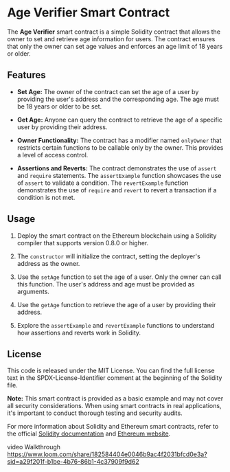 # Age Verifier Smart Contract

The **Age Verifier** smart contract is a simple Solidity contract that allows the owner to set and retrieve age information for users. The contract ensures that only the owner can set age values and enforces an age limit of 18 years or older.

## Features

- **Set Age:** The owner of the contract can set the age of a user by providing the user's address and the corresponding age. The age must be 18 years or older to be set.

- **Get Age:** Anyone can query the contract to retrieve the age of a specific user by providing their address.

- **Owner Functionality:** The contract has a modifier named `onlyOwner` that restricts certain functions to be callable only by the owner. This provides a level of access control.

- **Assertions and Reverts:** The contract demonstrates the use of `assert` and `require` statements. The `assertExample` function showcases the use of `assert` to validate a condition. The `revertExample` function demonstrates the use of `require` and `revert` to revert a transaction if a condition is not met.

## Usage

1. Deploy the smart contract on the Ethereum blockchain using a Solidity compiler that supports version 0.8.0 or higher.

2. The `constructor` will initialize the contract, setting the deployer's address as the owner.

3. Use the `setAge` function to set the age of a user. Only the owner can call this function. The user's address and age must be provided as arguments.

4. Use the `getAge` function to retrieve the age of a user by providing their address.

5. Explore the `assertExample` and `revertExample` functions to understand how assertions and reverts work in Solidity.

## License

This code is released under the MIT License. You can find the full license text in the SPDX-License-Identifier comment at the beginning of the Solidity file.

**Note:** This smart contract is provided as a basic example and may not cover all security considerations. When using smart contracts in real applications, it's important to conduct thorough testing and security audits.

For more information about Solidity and Ethereum smart contracts, refer to the official [Solidity documentation](https://soliditylang.org/docs/) and [Ethereum website](https://ethereum.org/).

video Walkthrough
https://www.loom.com/share/182584404e0046b9ac4f2031bfcd0e3a?sid=a29f201f-b1be-4b76-86b1-4c37909f9d62

